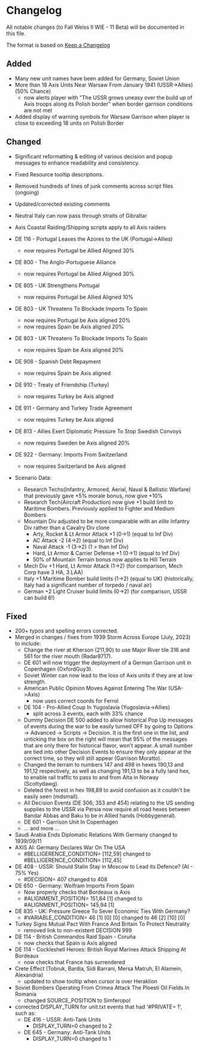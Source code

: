 # Changelog
All notable changes (to Fall Weiss II WIE - 11 Beta) will be documented in this file.

The format is based on [Keep a Changelog](https://keepachangelog.com/en/1.0.0/)

## Added

- Many new unit names have been added for Germany, Soviet Union
- More than 18 Axis Units Near Warsaw From January 1941 (USSR->Allies) (50% Chance)
    - now alerts player with "The USSR grows uneasy over the build up of Axis troops along its Polish border" when border garrison conditions are not met
- Added display of warning symbols for Warsaw Garrison when player is close to exceeding 18 units on Polish Border

## Changed

- Significant reformatting & editing of various decision and popup messages to enhance readability and consistency.
- Fixed Resource tooltip descriptions.
- Removed hundreds of lines of junk comments across script files (ongoing)
- Updated/corrected existing comments
- Neutral Italy can now pass through straits of Gibraltar
- Axis Coastal Raiding/Shipping scripts apply to all Axis raiders
- DE 116 - Portugal Leases the Azores to the UK (Portugal->Allies)
    - now requires Portugal be Allied Aligned 30%
- DE 800 - The Anglo-Portuguese Alliance
    - now requires Portugal be Allied Aligned 30%
- DE 805 - UK Strengthens Portugal
    - now requires Portugal be Allied Aligned 10%
- DE 803 - UK Threatens To Blockade Imports To Spain
    - now requires Portugal be Axis aligned 20%
    - now requires Spain be Axis aligned 20%
- DE 803 - UK Threatens To Blockade Imports To Spain
    - now requires Spain be Axis aligned 20%
- DE 908 - Spanish Debt Repayment
    - now requires Spain be Axis aligned
- DE 910 - Treaty of Friendship (Turkey)
    - now requires Turkey be Axis aligned
- DE 911 - Germany and Turkey Trade Agreement
    - now requires Turkey be Axis aligned
- DE 813 - Allies Exert Diplomatic Pressure To Stop Swedish Convoys
    - now requires Sweden be Axis aligned 20%
- DE 922 -  Germany: Imports From Switzerland
    - now requires Switzerland be Axis aligned

- Scenario Data:
    - Research Techs(Infantry, Armored, Aerial, Naval & Ballistic Warfare) that previously gave +5% morale bonus, now give +10%
    - Research Tech(Aircraft Production) now give +1 build limit to Maritime Bombers.  Previously applied to Fighter and Medium Bombers
    - Mountain Div adjusted to be more comparable with an *elite* Infantry Div rather than a Cavalry Div clone
        - Arty, Rocket & Lt Armor Attack +1 (0->1) (equal to Inf Div)
        - AC Attack -2 (4->2) (equal to Inf Div)
        - Naval Attack -1 (3->2)  (1 > than Inf Div)
        - Hard, Lt Armor & Carrier Defense +1 (0->1) (equal to Inf Div)
        - 50% of Mountain Terrain bonus now applies to Hill Terrain
    - Mech Div +1 Hard, Lt Armor Attack (1->2) (for comparison, Mech Corp have 3 HA, 3 LAA)
    - Italy +1 Maritime Bomber build limits (1->2) (equal to UK) (historically, Italy had a significant number of torpedo / naval air)
    - German +2 Light Cruiser build limits (0->2) (for comparison, USSR can build 6!)

## Fixed

- 200+ typos and spelling errors corrected.
- Merged in changes / fixes from 1939 Storm Across Europe (July, 2023) to include:
    - Change the river at Kherson (211,90) to use Major River tile 316 and 561 for the river mouth (Radar8717).
    - DE 601 will now trigger the deployment of a German Garrison unit in Copenhagen (OxfordGuy3).
    - Soviet Winter can now lead to the loss of Axis units if they are at low strength.
    - American Public Opinion Moves Against Entering The War (USA->Axis)
        - now uses correct coords for Ferrol
    - DE 104 - Pro-Allied Coup In Yugoslavia (Yugoslavia->Allies)
        - split across 3 events, each with 33% chance
    - Dummy Decision DE 500 added to allow historical Pop Up messages of events during the war to be easily turned OFF by going to Options -> Advanced -> Scripts -> Decision. It is the first one in the list, and unticking the box on the right will mean that 95% of the messages that are only there for historical flavor, won't appear. A small number are tied into other Decision Events to ensure they only appear at the correct time, so they will still appear (Garrison Moratto).
    - Changed the terrain to numbers 147 and 498 in hexes 190,13 and 191,12 respectively, as well as changing 191,13 to be a fully land hex, to enable rail traffic to pass to and from Alta in Norway (Scottydawg).
    - Deleted the forest in hex 198,89 to avoid confusion as it couldn't be easily seen (mdsmall).
    - All Decision Events (DE 306; 353 and 454) relating to the US sending supplies to the USSR via Persia now require all road hexes between Bandar Abbas and Baku to be in Allied hands (Hobbygeneral).
    - DE 601 - Garrison Unit In Copenhagen
    - ... and more ...
- Saudi Arabia Ends Diplomatic Relations With Germany changed to 1939/09/11
- AXIS AI: Germany Declares War On The USA
    - #BELLIGERENCE_CONDITION= [112,59] changed to #BELLIGERENCE_CONDITION= [112,45]
- DE 408 - USSR: Should Stalin Stay in Moscow to Lead its Defence? (AI - 75% Yes)
    - #DECISION= 407 changed to 408
- DE 650 - Germany: Wolfram Imports From Spain 
    - Now properly checks that Bordeaux is Axis
    - #ALIGNMENT_POSITION= 151,84 [1] changed to #ALIGNMENT_POSITION= 145,94 [1]
- DE 835 - UK: Pressure Greece To Sever Economic Ties With Germany?
    - #VARIABLE_CONDITION= 46 [1] [0] [0] changed to 46 [2] [10] [0]
- Turkey Signs Mutual Pact With France And Britain To Protect Neutrality
    - removed link to non-existent DECISION 999
- DE 114 - British Commandos Raid Spain - Coruña
    - now checks that Spain is Axis aligned
- DE 114 - Cockleshell Heroes: British Royal Marines Attack Shipping At Bordeaux
    - now checks that France has surrendered
- Crete Effect (Tobruk, Bardia, Sidi Barrani, Mersa Matruh, El Alamein, Alexandria)
    - updated to show tooltip when cursor is over Heraklion
- Soviet Bombers Operating From Crimea Attack The Ploesti Oil Fields In Romania
    - changed SOURCE_POSITION to Simferopol
- corrected DISPLAY_TURN for unit.txt events that had '#PRIVATE= 1', such as:
    - DE 416 - USSR: Anti-Tank Units
        - DISPLAY_TURN=0 changed to 2
    - DE 645 - Germany: Anti-Tank Units
        - DISPLAY_TURN=0 changed to 1



